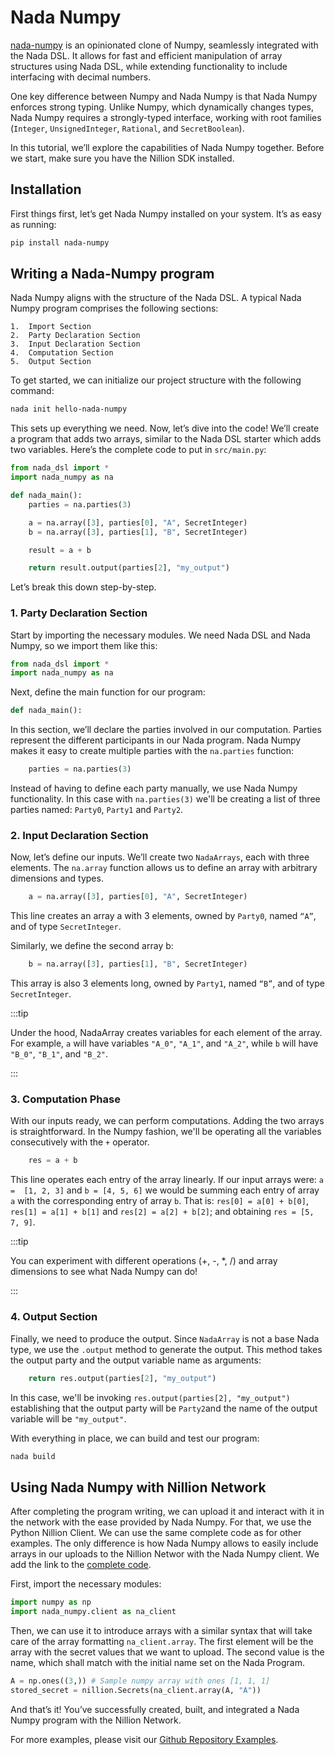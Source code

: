 # Nada Numpy

[nada-numpy](https://github.com/NillionNetwork/nada-numpy/) is an opinionated clone of Numpy, seamlessly integrated with the Nada DSL. It allows for fast and efficient manipulation of array structures using Nada DSL, while extending functionality to include interfacing with decimal numbers.

One key difference between Numpy and Nada Numpy is that Nada Numpy enforces strong typing. Unlike Numpy, which dynamically changes types, Nada Numpy requires a strongly-typed interface, working with root families (`Integer`, `UnsignedInteger`, `Rational`, and `SecretBoolean`).

In this tutorial, we’ll explore the capabilities of Nada Numpy together. Before we start, make sure you have the Nillion SDK installed.

## Installation

First things first, let’s get Nada Numpy installed on your system. It’s as easy as running:

```bash
pip install nada-numpy
```

## Writing a Nada-Numpy program

Nada Numpy aligns with the structure of the Nada DSL. A typical Nada Numpy program comprises the following sections:

    1.	Import Section
    2.	Party Declaration Section
    3.	Input Declaration Section
    4.	Computation Section
    5.	Output Section

To get started, we can initialize our project structure with the following command:

```bash
nada init hello-nada-numpy
```

This sets up everything we need. Now, let’s dive into the code! We’ll create a program that adds two arrays, similar to the Nada DSL starter which adds two variables. Here’s the complete code to put in `src/main.py`:

```python
from nada_dsl import *
import nada_numpy as na

def nada_main():
    parties = na.parties(3)

    a = na.array([3], parties[0], "A", SecretInteger)
    b = na.array([3], parties[1], "B", SecretInteger)

    result = a + b

    return result.output(parties[2], "my_output")
```

Let’s break this down step-by-step.

### 1. Party Declaration Section

Start by importing the necessary modules. We need Nada DSL and Nada Numpy, so we import them like this:

```python
from nada_dsl import *
import nada_numpy as na
```

Next, define the main function for our program:

```python
def nada_main():
```

In this section, we’ll declare the parties involved in our computation. Parties represent the different participants in our Nada program. Nada Numpy makes it easy to create multiple parties with the `na.parties` function:

```python
    parties = na.parties(3)
```

Instead of having to define each party manually, we use Nada Numpy functionality. In this case with `na.parties(3)` we'll be creating a list of three parties named: `Party0`, `Party1` and `Party2`.

### 2. Input Declaration Section

Now, let’s define our inputs. We’ll create two `NadaArrays`, each with three elements. The `na.array` function allows us to define an array with arbitrary dimensions and types.

```python
    a = na.array([3], parties[0], "A", SecretInteger)
```

This line creates an array a with 3 elements, owned by `Party0`, named `“A”`, and of type `SecretInteger`.

Similarly, we define the second array b:

```python
    b = na.array([3], parties[1], "B", SecretInteger)
```

This array is also 3 elements long, owned by `Party1`, named `“B”`, and of type `SecretInteger`.

:::tip

Under the hood, NadaArray creates variables for each element of the array. For example, `a` will have variables `"A_0"`, `"A_1"`, and `"A_2"`, while `b` will have `"B_0"`, `"B_1"`, and `"B_2"`.

:::

### 3. Computation Phase

With our inputs ready, we can perform computations. Adding the two arrays is straightforward. In the Numpy fashion, we'll be operating all the variables consecutively with the `+` operator.

```python
    res = a + b
```

This line operates each entry of the array linearly. If our input arrays were: `a =  [1, 2, 3]` and `b = [4, 5, 6]` we would be summing each entry of array `a` with the corresponding entry of array `b`. That is: `res[0] = a[0] + b[0]`, `res[1] = a[1] + b[1]` and `res[2] = a[2] + b[2]`; and obtaining `res = [5, 7, 9]`.

:::tip

You can experiment with different operations (+, -, \*, /) and array dimensions to see what Nada Numpy can do!

:::

### 4. Output Section

Finally, we need to produce the output. Since `NadaArray` is not a base Nada type, we use the `.output` method to generate the output. This method takes the output party and the output variable name as arguments:

```python
    return res.output(parties[2], "my_output")
```

In this case, we'll be invoking `res.output(parties[2], "my_output")` establishing that the output party will be `Party2`and the name of the output variable will be `"my_output"`.

With everything in place, we can build and test our program:

```bash
nada build
```

## Using Nada Numpy with Nillion Network

After completing the program writing, we can upload it and interact with it in the network with the ease provided by Nada Numpy. For that, we use the Python Nillion Client. We can use the same complete code as for other examples. The only difference is how Nada Numpy allows to easily include arrays in our uploads to the Nillion Networ with the Nada Numpy client. We add the link to the [complete code](https://github.com/NillionNetwork/nada-algebra/blob/main/examples/broadcasting/main.py).

First, import the necessary modules:

```python
import numpy as np
import nada_numpy.client as na_client
```

Then, we can use it to introduce arrays with a similar syntax that will take care of the array formatting `na_client.array`. The first element will be the array with the secret values that we want to upload. The second value is the name, which shall match with the initial name set on the Nada Program.

```python
A = np.ones((3,)) # Sample numpy array with ones [1, 1, 1]
stored_secret = nillion.Secrets(na_client.array(A, "A"))
```

And that’s it! You’ve successfully created, built, and integrated a Nada Numpy program with the Nillion Network.

For more examples, please visit our [Github Repository Examples](https://github.com/NillionNetwork/nada-algebra/tree/main/examples).
